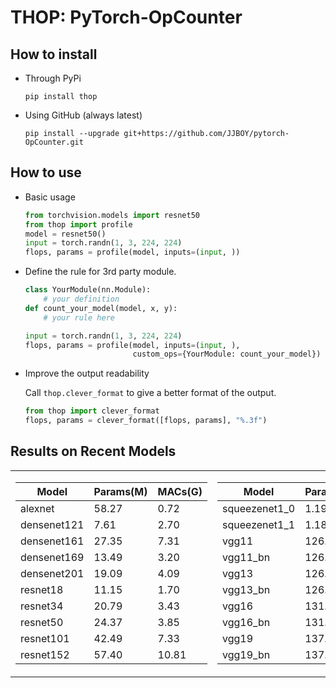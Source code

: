 # THOP: PyTorch-OpCounter

## How to install 
* Through PyPi
    
    `pip install thop`
    
* Using GitHub (always latest)
    
    `pip install --upgrade git+https://github.com/JJBOY/pytorch-OpCounter.git`
    
## How to use 
* Basic usage 
    ```python
    from torchvision.models import resnet50
    from thop import profile
    model = resnet50()
    input = torch.randn(1, 3, 224, 224)
    flops, params = profile(model, inputs=(input, ))
    ```    

* Define the rule for 3rd party module.
    ```python
    class YourModule(nn.Module):
        # your definition
    def count_your_model(model, x, y):
        # your rule here
    
    input = torch.randn(1, 3, 224, 224)
    flops, params = profile(model, inputs=(input, ), 
                            custom_ops={YourModule: count_your_model})
    ```
    
* Improve the output readability

    Call `thop.clever_format` to give a better format of the output.
    ```python
    from thop import clever_format
    flops, params = clever_format([flops, params], "%.3f")
    ```    
    
## Results on Recent Models

<p align="center">
<table>
<tr>
<td>

Model | Params(M) | MACs(G)
---|---|---
alexnet | 58.27 | 0.72
densenet121 | 7.61 | 2.70
densenet161 | 27.35 | 7.31
densenet169 | 13.49 | 3.20
densenet201 | 19.09 | 4.09
resnet18 | 11.15 | 1.70
resnet34 | 20.79 | 3.43
resnet50 | 24.37 | 3.85
resnet101 | 42.49 | 7.33
resnet152 | 57.40 | 10.81

</td>
<td>

Model | Params(M) | MACs(G)
---|---|---
squeezenet1_0 | 1.19 | 0.77
squeezenet1_1 | 1.18 | 0.33
vgg11 | 126.71 | 7.21
vgg11_bn | 126.71 | 7.24
vgg13 | 126.88 | 10.66
vgg13_bn | 126.89 | 10.70
vgg16 | 131.95 | 14.54
vgg16_bn | 131.96 | 14.59
vgg19 | 137.01 | 18.41
vgg19_bn | 137.02 | 18.47

</td>
</tr>
</p>
